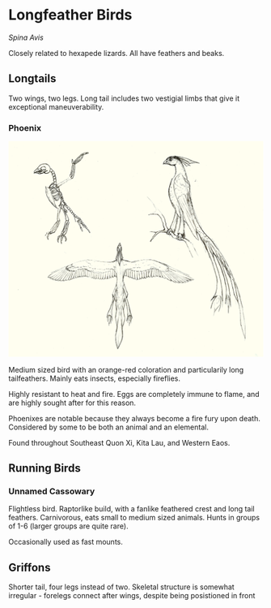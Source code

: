 # Longfeather Birds
*Spina Avis*

Closely related to hexapede lizards. All have feathers and beaks.

## Longtails 

Two wings, two legs. 
Long tail includes two vestigial limbs that give it exceptional maneuverability.

### Phoenix

<img src="../../../images/phoenix.png" alt="A bird with a featherd crest and a long, three-tufted tail" class="img-full">

Medium sized bird with an orange-red coloration and particularily long tailfeathers.
Mainly eats insects, especially fireflies.

Highly resistant to heat and fire.
Eggs are completely immune to flame, and are highly sought after for this reason.

Phoenixes are notable because they always become a fire fury upon death.
Considered by some to be both an animal and an elemental.

Found throughout Southeast Quon Xi, Kita Lau, and Western Eaos.

## Running Birds

### Unnamed Cassowary
Flightless bird. Raptorlike build, with a fanlike feathered crest and long tail feathers.
Carnivorous, eats small to medium sized animals. Hunts in groups of 1-6 (larger groups are quite rare). 

Occasionally used as fast mounts.



## Griffons

Shorter tail, four legs instead of two.
Skeletal structure is somewhat irregular - forelegs connect after wings, despite being posistioned in front